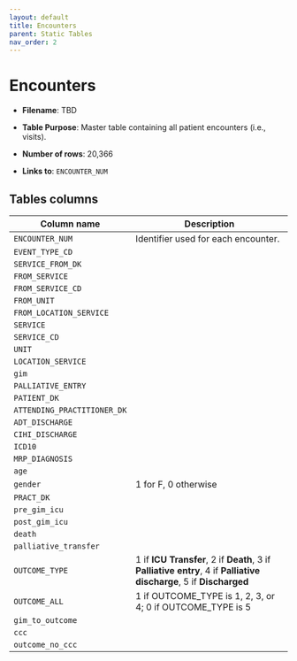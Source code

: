 ```yaml
---
layout: default
title: Encounters
parent: Static Tables
nav_order: 2
---
```


# Encounters

 - **Filename**: TBD

 - **Table Purpose**: Master table containing all patient encounters (i.e., visits).
 
 - **Number of rows**: 20,366
 
 - **Links to**: `ENCOUNTER_NUM`
 
## Tables columns
 
| Column name |  Description |
| ----------- | ------------ |
| `ENCOUNTER_NUM`| Identifier used for each encounter. |
| `EVENT_TYPE_CD`| |
| `SERVICE_FROM_DK`||
| `FROM_SERVICE`||
| `FROM_SERVICE_CD`||
| `FROM_UNIT`||
| `FROM_LOCATION_SERVICE`||
| `SERVICE`||
| `SERVICE_CD` ||
| `UNIT`||
| `LOCATION_SERVICE`||
| `gim` ||
| `PALLIATIVE_ENTRY`||
| `PATIENT_DK`||
| `ATTENDING_PRACTITIONER_DK`||
| `ADT_DISCHARGE`||
| `CIHI_DISCHARGE`||
| `ICD10`| |
| `MRP_DIAGNOSIS`| |
| `age`| |
| `gender`| 1 for F, 0 otherwise |
| `PRACT_DK`| |
| `pre_gim_icu`||
| `post_gim_icu`| |
| `death`||
| `palliative_transfer`| |
| `OUTCOME_TYPE` | 1 if **ICU Transfer**, 2 if **Death**, 3 if **Palliative entry**, 4 if **Palliative discharge**, 5 if **Discharged** |
| `OUTCOME_ALL`| 1 if OUTCOME_TYPE is 1, 2, 3, or 4; 0 if OUTCOME_TYPE is 5 |
| `gim_to_outcome`||
| `ccc`||
| `outcome_no_ccc`| |
